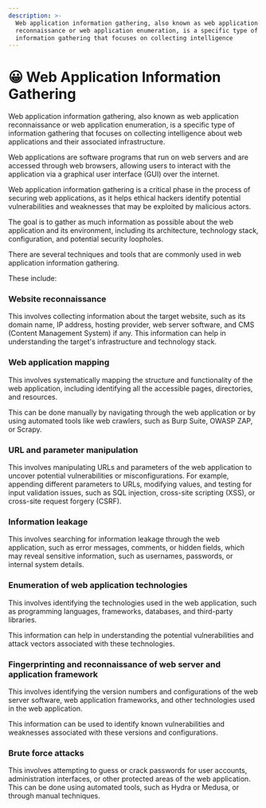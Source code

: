 ```yaml
---
description: >-
  Web application information gathering, also known as web application
  reconnaissance or web application enumeration, is a specific type of
  information gathering that focuses on collecting intelligence
---
```


# 😀 Web Application Information Gathering

Web application information gathering, also known as web application reconnaissance or web application enumeration, is a specific type of information gathering that focuses on collecting intelligence about web applications and their associated infrastructure.&#x20;

Web applications are software programs that run on web servers and are accessed through web browsers, allowing users to interact with the application via a graphical user interface (GUI) over the internet.

Web application information gathering is a critical phase in the process of securing web applications, as it helps ethical hackers identify potential vulnerabilities and weaknesses that may be exploited by malicious actors.&#x20;

The goal is to gather as much information as possible about the web application and its environment, including its architecture, technology stack, configuration, and potential security loopholes.

There are several techniques and tools that are commonly used in web application information gathering.&#x20;

These include:

### Website reconnaissance

This involves collecting information about the target website, such as its domain name, IP address, hosting provider, web server software, and CMS (Content Management System) if any. This information can help in understanding the target's infrastructure and technology stack.

### Web application mapping

This involves systematically mapping the structure and functionality of the web application, including identifying all the accessible pages, directories, and resources.&#x20;

This can be done manually by navigating through the web application or by using automated tools like web crawlers, such as Burp Suite, OWASP ZAP, or Scrapy.

### URL and parameter manipulation

This involves manipulating URLs and parameters of the web application to uncover potential vulnerabilities or misconfigurations. For example, appending different parameters to URLs, modifying values, and testing for input validation issues, such as SQL injection, cross-site scripting (XSS), or cross-site request forgery (CSRF).

### Information leakage&#x20;

This involves searching for information leakage through the web application, such as error messages, comments, or hidden fields, which may reveal sensitive information, such as usernames, passwords, or internal system details.

### Enumeration of web application technologies

This involves identifying the technologies used in the web application, such as programming languages, frameworks, databases, and third-party libraries.&#x20;

This information can help in understanding the potential vulnerabilities and attack vectors associated with these technologies.

### Fingerprinting and reconnaissance of web server and application framework

This involves identifying the version numbers and configurations of the web server software, web application frameworks, and other technologies used in the web application.&#x20;

This information can be used to identify known vulnerabilities and weaknesses associated with these versions and configurations.

### Brute force attacks

This involves attempting to guess or crack passwords for user accounts, administration interfaces, or other protected areas of the web application. This can be done using automated tools, such as Hydra or Medusa, or through manual techniques.
